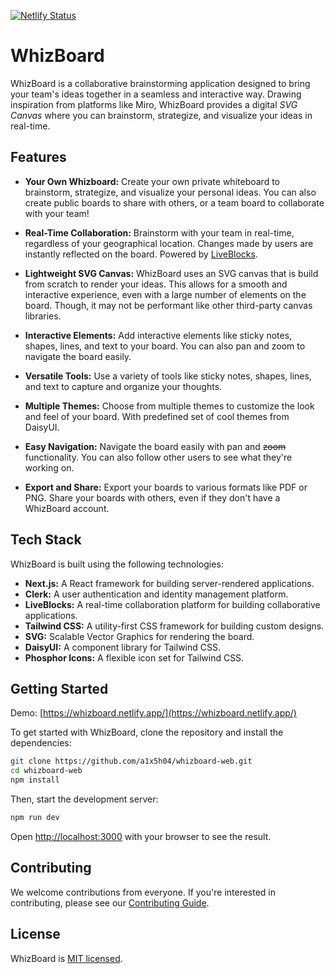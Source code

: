 [![Netlify Status](https://api.netlify.com/api/v1/badges/d28e983e-c4f9-49f5-bc60-cfb3ede002a9/deploy-status)](https://app.netlify.com/sites/whizboard/deploys)

# WhizBoard

WhizBoard is a collaborative brainstorming application designed to bring your team's ideas together in a seamless and interactive way. Drawing inspiration from platforms like Miro, WhizBoard provides a digital _SVG Canvas_ where you can brainstorm, strategize, and visualize your ideas in real-time.

## Features

- **Your Own Whizboard:** Create your own private whiteboard to brainstorm, strategize, and visualize your personal ideas. You can also create public boards to share with others, or a team board to collaborate with your team!

- **Real-Time Collaboration:** Brainstorm with your team in real-time, regardless of your geographical location. Changes made by users are instantly reflected on the board. Powered by [LiveBlocks](https://liveblocks.io/).

- **Lightweight SVG Canvas:** WhizBoard uses an SVG canvas that is build from scratch to render your ideas. This allows for a smooth and interactive experience, even with a large number of elements on the board. Though, it may not be performant like other third-party canvas libraries.

- **Interactive Elements:** Add interactive elements like sticky notes, shapes, lines, and text to your board. You can also pan and zoom to navigate the board easily.

- **Versatile Tools:** Use a variety of tools like sticky notes, shapes, lines, and text to capture and organize your thoughts.

- **Multiple Themes:** Choose from multiple themes to customize the look and feel of your board. With predefined set of cool themes from DaisyUI.

- **Easy Navigation:** Navigate the board easily with pan and ~~zoom~~ functionality. You can also follow other users to see what they're working on.

- **Export and Share:** Export your boards to various formats like PDF or PNG. Share your boards with others, even if they don't have a WhizBoard account.

## Tech Stack

WhizBoard is built using the following technologies:

- **Next.js:** A React framework for building server-rendered applications.
- **Clerk:** A user authentication and identity management platform.
- **LiveBlocks:** A real-time collaboration platform for building collaborative applications.
- **Tailwind CSS:** A utility-first CSS framework for building custom designs.
- **SVG:** Scalable Vector Graphics for rendering the board.
- **DaisyUI:** A component library for Tailwind CSS.
- **Phosphor Icons:** A flexible icon set for Tailwind CSS.

## Getting Started

Demo: [https://whizboard.netlify.app/](https://whizboard.netlify.app/)

To get started with WhizBoard, clone the repository and install the dependencies:

```bash
git clone https://github.com/a1x5h04/whizboard-web.git
cd whizboard-web
npm install
```

Then, start the development server:

```bash
npm run dev
```

Open [http://localhost:3000](http://localhost:3000) with your browser to see the result.

## Contributing

We welcome contributions from everyone. If you're interested in contributing, please see our [Contributing Guide](CONTRIBUTING.md).

## License

WhizBoard is [MIT licensed](LICENSE).
